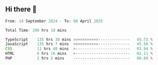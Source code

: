 ## Hi there 👋
<!--START_SECTION:Muni-->

```Javascript
From: 14 September 2024 - To: 08 April 2025

Total Time: 296 hrs 18 mins

TypeScript    135 hrs 38 mins >>>>>>>>>>>--------------   45.73 %
JavaScript    135 hrs 7 mins  >>>>>>>>>>>--------------   45.56 %
CSS           11 hrs 40 mins  >------------------------   03.94 %
HTML          6 hrs 16 mins   >------------------------   02.11 %
PHP           2 hrs 2 mins    -------------------------   00.69 %
```

<!--END_SECTION:Muni-->

